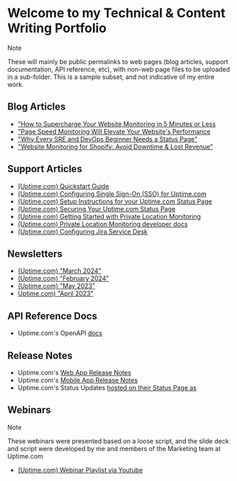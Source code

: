 # Welcome to my Technical & Content Writing Portfolio
> [!Note]
> These will mainly be public permalinks to web pages (blog articles, support documentation, API reference, etc), with non-web page files to be uploaded in a sub-folder. This is a sample subset, and not indicative of my entire work. 

## Blog Articles

* ["How to Supercharge Your Website Monitoring in 5 Minutes or Less](https://uptime.com/blog/how-to-supercharge-your-website-monitoring-in-5-minutes-or-less)
* ["Page Speed Monitoring Will Elevate Your Website's Performance](https://uptime.com/blog/page-speed-monitoring-will-elevate-your-websites-performance)
* ["Why Every SRE and DevOps Beginner Needs a Status Page"](https://uptime.com/blog/why-every-sre-and-devops-beginner-needs-a-status-page)
* ["Website Monitoring for Shopify: Avoid Downtime & Lost Revenue"](https://uptime.com/blog/shopify-website-monitoring)

## Support Articles

* [(Uptime.com) Quickstart Guide](https://uptime.com/quickstart-guide)
* [(Uptime.com) Configuring Single Sign-On (SSO) for Uptime.com](https://support.uptime.com/hc/en-us/articles/360001434205-Configuring-Single-Sign-On-SSO-for-Uptime-com)
* [(Uptime.com) Setup Instructions for your Uptime.com Status Page](https://support.uptime.com/hc/en-us/articles/360016256820-Setup-Instructions-for-your-Uptime-com-Status-Page)
* [(Uptime.com) Securing Your Uptime.com Status Page](https://support.uptime.com/hc/en-us/articles/6801239386652-Securing-Your-Uptime-com-Status-Page)
* [(Uptime.com) Getting Started with Private Location Monitoring](https://support.uptime.com/hc/en-us/articles/360012622239-Getting-Started-with-Private-Location-Monitoring)
* [(Uptime.com) Private Location Monitoring developer docs](https://github.com/uptime-com/uptime-private-location)
* [(Uptime.com) Configuring Jira Service Desk](https://support.uptime.com/hc/en-us/articles/360002593379-Configuring-Jira-Service-Desk)

## Newsletters

* [(Uptime.com) "March 2024"](https://uptime.com/blog/march-newsletter)
* [(Uptime.com) "February 2024"](https://uptime.com/blog/february-newsletter)
* [(Uptime.com) "May 2023"](https://uptime.com/blog/may-2023-highlights)
* [Uptime.com) "April 2023"](https://uptime.com/blog/april-2023-highlights)

## API Reference Docs

* Uptime.com's OpenAPI [docs](https://uptime.com/api/v1/docs/#/)

## Release Notes

* Uptime.com's [Web App Release Notes](https://uptime.com/changelog)
* Uptime.com's [Mobile App Release Notes](https://uptime.com/mobile-changelog)
* Uptime.com's Status Updates [hosted on their Status Page as ](https://status.uptime.com)

## Webinars

> [!Note]
> These webinars were presented based on a loose script, and the slide deck and script were developed by me and members of the Marketing team at Uptime.com

* [(Uptime.com) Webinar Playlist via Youtube](https://www.youtube.com/playlist?list=PLkVvHMSI0C7Sw4VJxOs3EfWyLxq9Wchug)
